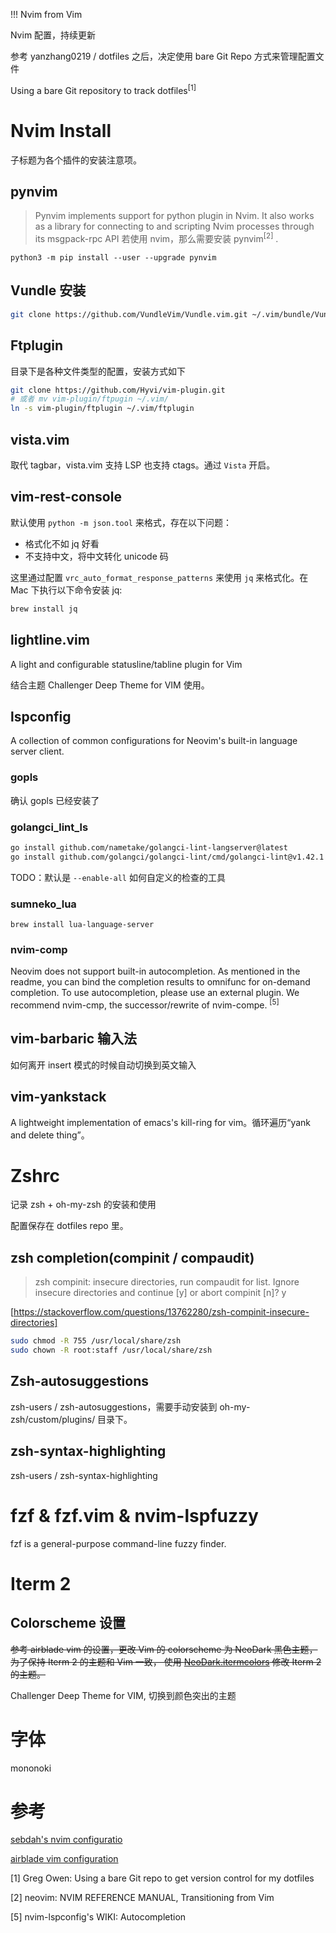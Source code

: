 !!! Nvim from Vim

Nvim 配置，持续更新

参考 yanzhang0219 / dotfiles 之后，决定使用 bare Git Repo 方式来管理配置文件

Using a bare Git repository to track dotfiles<sup>[1]</sup>

# Nvim Install
子标题为各个插件的安装注意项。

## pynvim 

>  Pynvim implements support for python plugin in Nvim. It also works as a library for connecting to and scripting Nvim processes through its msgpack-rpc API
若使用 nvim，那么需要安装 pynvim<sup>[2]</sup> .
```
python3 -m pip install --user --upgrade pynvim 
``` 

## Vundle 安装
```bash
git clone https://github.com/VundleVim/Vundle.vim.git ~/.vim/bundle/Vundle.vim
```

##  Ftplugin
目录下是各种文件类型的配置，安装方式如下
```bash
git clone https://github.com/Hyvi/vim-plugin.git
# 或者 mv vim-plugin/ftpugin ~/.vim/
ln -s vim-plugin/ftplugin ~/.vim/ftplugin
````

## vista.vim 
取代 tagbar，vista.vim 支持 LSP 也支持 ctags。通过 `Vista` 开启。

## vim-rest-console
默认使用 `python -m json.tool` 来格式，存在以下问题：

- 格式化不如 jq 好看
- 不支持中文，将中文转化 unicode 码

这里通过配置 `vrc_auto_format_response_patterns` 来使用 `jq` 来格式化。在 Mac 下执行以下命令安装 jq: 

```bash
brew install jq
```

## lightline.vim
A light and configurable statusline/tabline plugin for Vim

结合主题 Challenger Deep Theme for VIM 使用。


## lspconfig 
A collection of common configurations for Neovim's built-in language server client.

### gopls 
确认 gopls 已经安装了

### golangci_lint_ls
```bash 
go install github.com/nametake/golangci-lint-langserver@latest
go install github.com/golangci/golangci-lint/cmd/golangci-lint@v1.42.1
```

TODO：默认是 `--enable-all` 如何自定义的检查的工具

### sumneko_lua
```
brew install lua-language-server
```

### nvim-comp
Neovim does not support built-in autocompletion. As mentioned in the readme, you can bind the completion results to omnifunc for on-demand completion. To use autocompletion, please use an external plugin. We recommend nvim-cmp, the successor/rewrite of nvim-compe. <sup>[5]</sup>

## vim-barbaric 输入法
如何离开 insert 模式的时候自动切换到英文输入

## vim-yankstack
A lightweight implementation of emacs's kill-ring for vim。循环遍历“yank and delete thing”。

# Zshrc
记录 zsh + oh-my-zsh 的安装和使用

配置保存在 dotfiles repo 里。

## zsh completion(compinit / compaudit)

> zsh compinit: insecure directories, run compaudit for list.  Ignore insecure directories and continue [y] or abort compinit [n]? y

[https://stackoverflow.com/questions/13762280/zsh-compinit-insecure-directories]

```bash
sudo chmod -R 755 /usr/local/share/zsh
sudo chown -R root:staff /usr/local/share/zsh
```

## Zsh-autosuggestions
zsh-users / zsh-autosuggestions，需要手动安装到 oh-my-zsh/custom/plugins/ 目录下。


## zsh-syntax-highlighting
zsh-users / zsh-syntax-highlighting

# fzf & fzf.vim & nvim-lspfuzzy
fzf is a general-purpose command-line fuzzy finder. 

# Iterm 2

## Colorscheme 设置
~~参考 airblade vim 的设置，更改 Vim 的 colorscheme 为 NeoDark 黑色主题，为了保持 Iterm 2 的主题和 Vim 一致， 使用 [NeoDark.itermcolors](https://github.com/KeitaNakamura/neodark.vim/blob/master/terms/NeoDark.itermcolors) 修改 Iterm 2 的主题。~~

Challenger Deep Theme for VIM, 切换到颜色突出的主题

# 字体
mononoki 

# 参考

[ sebdah's nvim configuratio ](https://github.com/sebdah/dotfiles/blob/ab2c2357a6853a29010762a45610b2ab31c71eb5/config/nvim/init.vim)

[ airblade vim configuration ](https://github.com/airblade/dotvim/blob/master/vimrc)

[1] Greg Owen: Using a bare Git repo to get version control for my dotfiles

[2] neovim: NVIM REFERENCE MANUAL, Transitioning from Vim 

[5] nvim-lspconfig's WIKI: Autocompletion


